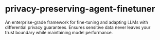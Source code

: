 # privacy-preserving-agent-finetuner
An enterprise-grade framework for fine-tuning and adapting LLMs with differential privacy guarantees. Ensures sensitive data never leaves your trust boundary while maintaining model performance.

